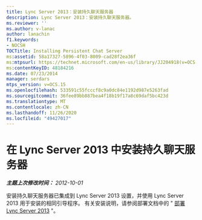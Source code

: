 ```yaml
---
title: Lync Server 2013：安装持久聊天服务器
description: Lync Server 2013：安装持久聊天服务器。
ms.reviewer: ''
ms.author: v-lanac
author: lanachin
f1.keywords:
- NOCSH
TOCTitle: Installing Persistent Chat Server
ms:assetid: 58a17327-5896-4f03-8009-cad28f2ea36f
ms:mtpsurl: https://technet.microsoft.com/en-us/library/JJ204918(v=OCS.15)
ms:contentKeyID: 48184216
ms.date: 07/23/2014
manager: serdars
mtps_version: v=OCS.15
ms.openlocfilehash: 533591c55fcccf8c9a0dc84e1192d987e5263fad
ms.sourcegitcommit: 36fee89bb887bea4f18b19f17a8c69daf5bc423d
ms.translationtype: MT
ms.contentlocale: zh-CN
ms.lasthandoff: 11/26/2020
ms.locfileid: "49427017"
---
```

# <a name="installing-persistent-chat-server-in-lync-server-2013"></a>在 Lync Server 2013 中安装持久聊天服务器

<div data-xmlns="http://www.w3.org/1999/xhtml">

<div class="topic" data-xmlns="http://www.w3.org/1999/xhtml" data-msxsl="urn:schemas-microsoft-com:xslt" data-cs="https://msdn.microsoft.com/">

<div data-asp="https://msdn2.microsoft.com/asp">



</div>

<div id="mainSection">

<div id="mainBody">

<span> </span>

_**主题上次修改时间：** 2012-10-01_

安装持久聊天服务器已集成到 Lync Server 2013 设置，并使用 Lync Server 2013 用于安装的相同引导程序。 有关安装说明，请参阅部署文档中的 " [部署 Lync Server 2013](lync-server-2013-deploying-lync-server.md) "。

</div>

<span> </span>

</div>

</div>

</div>

